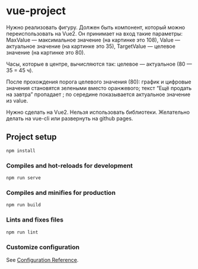 # vue-project

Нужно реализовать фигуру. Должен быть компонент, который можно переиспользовать на Vue2. Он принимает на вход такие параметры: MaxValue — максимальное значение (на картинке это 108), Value — актуальное значение (на картинке это 35), TargetValue — целевое значение (на картинке это 80).

Часы, которые в центре, вычисляются так: целевое — актуальное (80 — 35 = 45 ч).

После прохождения порога целевого значения (80): 
график и цифровые значения становятся зелеными вместо оранжевого;
текст “Ещё продать на завтра” пропадает ; 
по середине показывается актуальное значение из value.

Нужно сделать на Vue2. Нельзя использовать библиотеки.
Желательно делать на vue-cli или развернуть на github pages.


## Project setup
```
npm install
```

### Compiles and hot-reloads for development
```
npm run serve
```

### Compiles and minifies for production
```
npm run build
```

### Lints and fixes files
```
npm run lint
```

### Customize configuration
See [Configuration Reference](https://cli.vuejs.org/config/).
